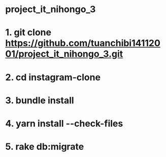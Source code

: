 # project_it_nihongo_3
# 1. git clone https://github.com/tuanchibi14112001/project_it_nihongo_3.git
# 2. cd instagram-clone
# 3. bundle install
# 4. yarn install --check-files
# 5. rake db:migrate
